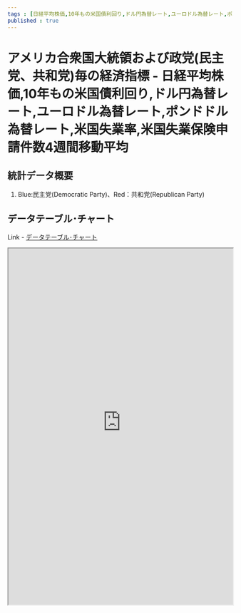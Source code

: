```yaml
--- 
tags : [日経平均株価,10年もの米国債利回り,ドル円為替レート,ユーロドル為替レート,ポンドドル為替レート,米国失業率,米国失業保険申請件数4週間移動平均, FRED] 
published : true
---
```

#  アメリカ合衆国大統領および政党(民主党、共和党)毎の経済指標 - 日経平均株価,10年もの米国債利回り,ドル円為替レート,ユーロドル為替レート,ポンドドル為替レート,米国失業率,米国失業保険申請件数4週間移動平均
## 統計データ概要

1. Blue:民主党(Democratic Party)、Red：共和党(Republican Party)
	
## データテーブル･チャート
Link - [データテーブル･チャート](http://knowledgevault.saecanet.com/charts/am-consulting.co.jp-POTUS.html)
<iframe src="http://knowledgevault.saecanet.com/charts/am-consulting.co.jp-POTUS.html" width="100%" height="800px"></iframe>